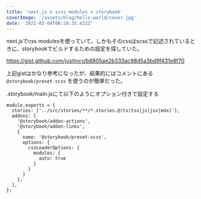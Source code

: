 ```yaml
---
title: 'next.js x scss modules x storybook'
coverImage: '/assets/blog/hello-world/cover.jpg'
date: '2021-03-04T00:28:35.432Z'
---
```


next.jsでcss modulesを使っていて、しかもそのcssはscssで記述されているときに、storybookでビルドするための設定を探していた。

https://gist.github.com/justincy/b8805ae2b333ac98d5a3bd9f431e8f70

上記gistはかなり参考になったが、結果的にはコメントにある `@storybook/preset-scss` を使うのが簡単だった。


.storybook/main.jsにて以下のようにオプション付きで設定する

```
module.exports = {
  stories: ['../src/stories/**/*.stories.@(ts|tsx|js|jsx|mdx)'],
  addons: [
    '@storybook/addon-actions',
    '@storybook/addon-links',
    {
      name: '@storybook/preset-scss',
      options: {
        cssLoaderOptions: {
          modules: {
            auto: true
          }
        }
      }
    },
  ],
};

```
